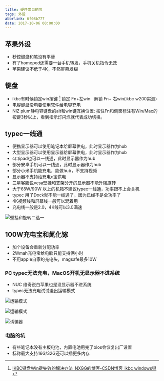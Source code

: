 ```yaml
---
title: 硬件常见的坑
tags: 外设
abbrlink: 6f08b777
date: 2017-10-06 00:00:00
---
```


## 苹果外设

- 秒控键盘和笔没有平替
- 有了homepod还需要一台手机转发，手机关机指令无效
- 苹果建议不低于4K，不然屏幕发糊 <!--more-->

## 键盘
- ikbc有时候锁定win按键 [^1]  锁定 Fn+左win   解锁 Fn+ 右win(ikbc w200实测)
- 电容键盘没电要使用软件给电容充电
- NIZ plum静电容键盘的alt和win键互换位置: 按住Fn和侧面标注有Win/Mac的按键3秒以上，看到指示灯闪烁就代表成功切换。

## typec一线通
- 便携显示器可以使用笔记本给屏幕供电，此时显示器作为hub
- 大型显示器可以使用显示器给屏幕供电，此时显示器作为hub
- c口ipad也可以一线通，此时显示器作为hub
- 部分安卓手机可以一线通，此时显示器作为hub
- 部分小米手机能充电，能做hub，不支持视频
- 显示器不支持给充电c宝供电
- 三星客服说vesa壁挂和支架分开的显示器不能升降旋转
- 大于65W/90W 以上的机箱不建议typec一线通，功率跟不上会关机
- typec 用了Dock就不能一线通了，因为已经不是全功率了
- 4K视频线和屏幕线一般可以混着用
- 充电线一般是2.0，4K线可以3.0满速

![壁挂和旋转二选一](https://raw.githubusercontent.com/Xu-Hardy/image-host/master/20230124150507.png)

## 100W充电宝和氮化镓

- 加个设备会重新分配功率
- 2Wmah充电宝给电脑只能支持俩小时
- 不用apple自家的充电头，magsafe最多10W

### PC typec无法充电，MacOS开机无显示器不进系统

- NUC 维奇说白苹果也是没显示器不进系统
- typec无法充电试试退出运输模式

![运输模式](https://raw.githubusercontent.com/Xu-Hardy/image-host/master/20230124150547.png)

![运输模式](https://raw.githubusercontent.com/Xu-Hardy/image-host/master/20230124150603.png)

![诱骗器](https://raw.githubusercontent.com/Xu-Hardy/image-host/master/20230124150621.png)


### 电脑的坑
- 有些笔记本没有主板电池，内置电池用完了bios会恢复出厂设置
- 标称最大支持16G/32G还可以插更多内存


[^1]:[IKBC键盘Win键失效的解决办法_NXGG的博客-CSDN博客_ikbc windows键](https://blog.csdn.net/norman_irsa/article/details/114735798)